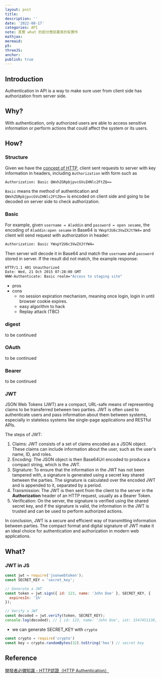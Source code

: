 ```yaml
---
layout: post
title:
description: ''
date: '2022-08-17'
categories: API
note: 其實 what 的部分應該要真的有實作
mathjax:
mermaid:
p5:
threeJS:
anchor:
publish: true
---
```


## Introduction

Authentication in API is a way to make sure user from client side has authorization from server side.

## Why?

With authentication, only authorized users are able to access sensitive information or perform actions that could affect the system or its users.

## How?

### Structure

Given we have the [concept of HTTP]({{site.baseurl}}/internet/2021/04/09/http.html), client sent requests to server with key information in headers, including `Authorization` with form such as

```bash
Authorization: Basic QWxhZGRpbjpvcGVuIHNlc2FtZQ==
```

`Basic` means the method of authentication and `QWxhZGRpbjpvcGVuIHNlc2FtZQ==` is encoded on client side and going to be decoded on server side to check authorization.

### Basic

For example, given `username = Aladdin` and `password = open sesame`, the encoding of `Aladdin:open sesame` in Base64 is `YWxpY2U6c3VwZXJtYW4=` and client will send request with authorization in header:

```bash
Authorization: Basic YWxpY2U6c3VwZXJtYW4=
```

Then server will decode it in Base64 and match the `username` and `password` stored in server. If the result did not match, the example response:

```bash
HTTP/1.1 401 Unauthorized
Date: Wed, 21 Oct 2015 07:28:00 GMT
WWW-Authenticate: Basic realm="Access to staging site"
```

* pros
* cons
  * no session expiration mechanism, meaning once login, login in until browser cookie expires.
  * easy algorithm to hack
  * Replay attack (TBC)

### digest

to be continued

### OAuth

to be continued

### Bearer

to be continued

### JWT

JSON Web Tokens (JWT) are a compact, URL-safe means of representing claims to be transferred between two parties. JWT is often used to authenticate users and pass information about them between systems, especially in stateless systems like single-page applications and RESTful APIs.

The steps of JWT:

1. Claims: JWT consists of a set of claims encoded as a JSON object. These claims can include information about the user, such as the user's name, ID, and roles.
2. Encoding: The JSON object is then Base64Url encoded to produce a compact string, which is the JWT.
3. Signature: To ensure that the information in the JWT has not been tampered with, a signature is generated using a secret key shared between the parties. The signature is calculated over the encoded JWT and is appended to it, separated by a period.
4. Transmission: The JWT is then sent from the client to the server in the **Authorization** header of an HTTP request, usually as a Bearer Token.
5. Verification: On the server, the signature is verified using the shared secret key, and if the signature is valid, the information in the JWT is trusted and can be used to perform authorized actions.

In conclusion, JWT is a secure and efficient way of transmitting information between parties. The compact format and digital signature of JWT make it an ideal choice for authentication and authorization in modern web applications.

## What?

### JWT in JS

```javascript
const jwt = require('jsonwebtoken');
const SECRET_KEY = 'secret_key';

// Generate a JWT
const token = jwt.sign({ id: 123, name: 'John Doe' }, SECRET_KEY, {
  expiresIn: '1h'
});

// Verify a JWT
const decoded = jwt.verify(token, SECRET_KEY);
console.log(decoded); // { id: 123, name: 'John Doe', iat: 1547451138, exp: 1547454738 }
```

* we can generate SECRET_KEY with `crypto`

```javascript
const crypto = require('crypto')
const key = crypto.randomBytes(32).toString('hex') // secret key
```

## Reference

[開發者必備知識 - HTTP認證（HTTP Authentication）](https://carsonwah.github.io/http-authentication.html)
